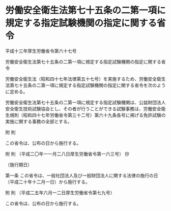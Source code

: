 # 労働安全衛生法第七十五条の二第一項に規定する指定試験機関の指定に関する省令

平成十三年厚生労働省令第六十七号

労働安全衛生法第七十五条の二第一項に規定する指定試験機関の指定に関する省令

労働安全衛生法（昭和四十七年法律第五十七号）を実施するため、労働安全衛生法第七十五条の二第一項に規定する指定試験機関の指定に関する省令を次のように定める。

労働安全衛生法第七十五条の二第一項に規定する指定試験機関は、公益財団法人安全衛生技術試験協会とし、その者が行うことができる試験事務は、労働安全衛生規則（昭和四十七年労働省令第三十二号）第六十九条各号に掲げる免許試験の実施に関する事務の全部とする。

附 則

この省令は、公布の日から施行する。

附 則 （平成二〇年一一月二八日厚生労働省令第一六三号） 抄

（施行期日）

第一条 この省令は、一般社団法人及び一般財団法人に関する法律の施行の日（平成二十年十二月一日）から施行する。

附 則 （平成二五年六月一二日厚生労働省令第七九号）

この省令は、公布の日から施行する。
